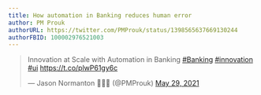 ```yaml
---
title: How automation in Banking reduces human error
author: PM Prouk
authorURL: https://twitter.com/PMProuk/status/1398565637669130244
authorFBID: 100002976521003
---
```


<blockquote class="twitter-tweet"><p lang="en" dir="ltr">Innovation at Scale with Automation in Banking <a href="https://twitter.com/hashtag/Banking?src=hash&amp;ref_src=twsrc%5Etfw">#Banking</a> <a href="https://twitter.com/hashtag/innovation?src=hash&amp;ref_src=twsrc%5Etfw">#innovation</a> <a href="https://twitter.com/hashtag/ui?src=hash&amp;ref_src=twsrc%5Etfw">#ui</a> <a href="https://t.co/plwP61gy6c">https://t.co/plwP61gy6c</a></p>&mdash; Jason Normanton 🤍💙💛 (@PMProuk) <a href="https://twitter.com/PMProuk/status/1398565637669130244?ref_src=twsrc%5Etfw">May 29, 2021</a></blockquote> <script async src="https://platform.twitter.com/widgets.js" charset="utf-8"></script> 
